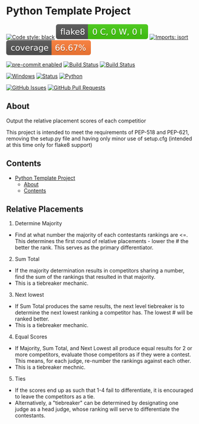 # Python Template Project

[![Code style: black](https://img.shields.io/badge/code%20style-black-000000.svg)](https://github.com/psf/black)
[![Flake8 Status](./reports/flake8/badge.svg)](./reports/flake8/index.html)
[![Imports: isort](https://img.shields.io/badge/%20imports-isort-%231674b1?style=flat&labelColor=ef8336)](https://pycqa.github.io/isort/)
[![Coverage Status](./reports/coverage/badge.svg)](./reports/coverage/badge.svg)

[![pre-commit enabled](https://img.shields.io/badge/pre--commit-enabled-brightgreen?logo=pre-commit&logoColor=white)](https://pre-commit.com/)
[![Build Status](https://github.com/kylekap/RelativePlacement/workflows/pre-commit/badge.svg)](https://github.com/kylekap/RelativePlacement/actions)
[![Build Status](https://travis-ci.com/kylekap/RelativePlacement.svg?branch=main)](https://travis-ci.com/kylekap/RelativePlacement)

[![Windows](https://svgshare.com/i/ZhY.svg)](https://svgshare.com/i/ZhY.svg)
[![Status](https://img.shields.io/badge/status-active-success.svg)]()
[![Python](https://img.shields.io/pypi/pyversions/cookiecutter-hypermodern-python-instance)](https://www.python.org/downloads/release/python-3100/)

[![GitHub Issues](https://img.shields.io/github/issues/kylekap/RelativePlacement.svg)](https://github.com/kylekap/RelativePlacement/issues)
[![GitHub Pull Requests](https://img.shields.io/github/issues-pr/kylekap/RelativePlacement.svg)](https://github.com/kylekap/RelativePlacement/pulls)

## About
Output the relative placement scores of each competitior

This project is intended to meet the requirements of PEP-518 and PEP-621, removing the setup.py file and having only minor use of setup.cfg (intended at this time only for flake8 support)

## Contents
- [Python Template Project](#python-template-project)
  - [About](#about)
  - [Contents](#contents)


## Relative Placements

1. Determine Majority
  - Find at what number the majority of each contestants rankings are <=. This determines the first round of relative placements - lower the # the better the rank. This serves as the primary differentiator.

2. Sum Total
  - If the majority determination results in competitors sharing a number, find the sum of the rankings that resulted in that majority.
  - This is a tiebreaker mechanic.

3. Next lowest
  - If Sum Total produces the same results, the next level tiebreaker is to determine the next lowest ranking a competitor has. The lowest # will be ranked better.
  - This is a tiebreaker mechanic.

4. Equal Scores
  - If Majority, Sum Total, and Next Lowest all produce equal results for 2 or more competitors, evaluate those competitors as if they were a contest. This means, for each judge, re-number the rankings against each other.
  - This is a tiebreaker mechnic.

5. Ties
  - If the scores end up as such that 1-4 fail to differentiate, it is encouraged to leave the competitors as a tie.
  - Alternatively, a "tiebreaker" can be determined by designating one judge as a head judge, whose ranking will serve to differentiate the contestants.